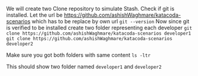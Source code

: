 We will create two Clone repository to simulate Stash.
Check if git is installed. Let the url be https://github.com/ashishWaghmare/katacoda-scenarios which has to be replace by own url
`git --version`
Now since git is verified to be installed create two folder representing each developer
`git clone https://github.com/ashishWaghmare/katacoda-scenarios developer1` 
`git clone https://github.com/ashishWaghmare/katacoda-scenarios developer2` 

Make sure you got both folders with same content
`ls -ltr`

This should show two folder named `developer1` and `developer2`

